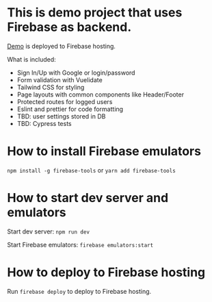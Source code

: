 # This is demo project that uses Firebase as backend.

[Demo](https://abstract-ring-262510.web.app/) is deployed to Firebase hosting.

What is included:
- Sign In/Up with Google or login/password
- Form validation with Vuelidate
- Tailwind CSS for styling
- Page layouts with common components like Header/Footer
- Protected routes for logged users
- Eslint and prettier for code formatting
- TBD: user settings stored in DB
- TBD: Cypress tests

# How to install Firebase emulators

`npm install -g firebase-tools` or `yarn add firebase-tools`

# How to start dev server and emulators

Start dev server:
`npm run dev`

Start Firebase emulators:
`firebase emulators:start`

# How to deploy to Firebase hosting
Run `firebase deploy` to deploy to Firebase hosting.